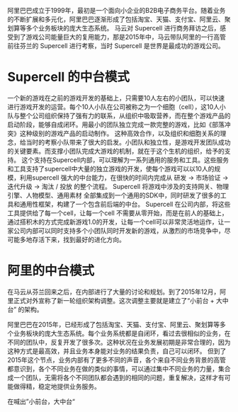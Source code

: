 
阿里巴巴成立于1999年，最初是一个面向小企业的B2B电子商务平台。随着业务的不断扩展和多元化，阿里巴巴逐渐形成了包括淘宝、天猫、支付宝、阿里云、聚划算等多个业务板块的庞大生态系统。
马云对 Supercell 进行商务拜访之后，感受到了游戏公司能量巨大的复用能力，那是2015年中，马云带队阿里的一行高管前往芬兰的 Supercell 进行考察，当时 Supercell 是世界是最成功的游戏公司。
# Supercell 的中台模式
一个新的游戏在之前的游戏开发的基础上，只需要10人左右的小团队，可以快速进行游戏开发的运营。每个10人小队在公司被称之为一个细胞（cell），这10人小队与整个公司组织保持了强有力的联系，从组织中吸取营养，而在整个游戏产品的启动阶段，能够自成闭环。用最小的团队独立完成一款完整的游戏，比如《部落冲突》这种级别的游戏产品的启动制作。
这种高效合作，以及组织和细胞关系的理念，给当时的考察小队带来了很大的启发。小团队和独立性，是游戏开发团队成功的关键要素。而支撑小团队完成大游戏的机制，就在于这个生机的组织，给予的支持。
这个支持在Supercell内部，可以理解为一系列通用的服务和工具。这些服务和工具支持了supercell中大量的独立游戏的开发，使每个游戏可以以10人的规模，利用supercell 强大的中台能力，在很快的时间内完成从 研发 -> 市场验证 -> 迭代升级 -> 淘汰 / 投放 的整个流程。
Supercell 将游戏中涉及的支持网关、物理引擎、人物模型、通用素材 全部集成到一个通用的SDK中，同时研发了很多的工具和通用性框架，构建了一个包含前后端的中台。
Supercell 在公司内部，将这些工具提供给了每一个cell，让每一个cell 不需要从零开始，而是在前人的基础上，通过搭积木的方式完成新游戏1.0的开发，让每一个cell可以非常灵活地运作，让一家公司内部可以同时支持多个小团队同时开发新的游戏，从激烈的市场竞争中，尽可能多地存活下来，找到最好的进化方向。

# 阿里的中台模式

在马云从芬兰回来之后，在内部进行了大量的讨论和规划。到了2015年12月，阿里正式对外宣称了新一轮组织架构调整。这次调整主要就是建立了“小前台 + 大中台” 的架构。

阿里巴巴在2015年，已经形成了包括淘宝、天猫、支付宝、阿里云、聚划算等多个业务板块的庞大生态系统。每个业务系统都是自闭环，看过去很相似的业务，在不同的团队中，反复开发了很多次。这种状况在业务发展初期是非常合理的，因为这种方式是最高效，并且业务本身能对业务的结果负责，自己可以闭环。 但到了2015年这个节点，业务内部有了更多不同的声音，各个来自不同业务背景的高管都意识到，各个不同业务在做的类似的事情，可以通过集中不同业务的力量，集合成一个团队，无需将各个不同团队都会遇到的相同的问题，重复解决，这样才有可能做得精，稳定地提供业务服务。

在喊出”小前台，大中台“